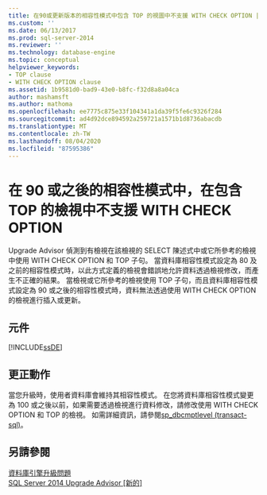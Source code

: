 ```yaml
---
title: 在90或更新版本的相容性模式中包含 TOP 的視圖中不支援 WITH CHECK OPTION |Microsoft Docs
ms.custom: ''
ms.date: 06/13/2017
ms.prod: sql-server-2014
ms.reviewer: ''
ms.technology: database-engine
ms.topic: conceptual
helpviewer_keywords:
- TOP clause
- WITH CHECK OPTION clause
ms.assetid: 1b9581d0-bad9-43e0-b8fc-f32d8a8a04ca
author: mashamsft
ms.author: mathoma
ms.openlocfilehash: ee7775c875e33f104341a1da39f5fe6c9326f284
ms.sourcegitcommit: ad4d92dce894592a259721a1571b1d8736abacdb
ms.translationtype: MT
ms.contentlocale: zh-TW
ms.lasthandoff: 08/04/2020
ms.locfileid: "87595386"
---
```

# <a name="with-check-option-is-not-supported-in-views-that-contain-top-in-90-or-later-compatibility-modes"></a>在 90 或之後的相容性模式中，在包含 TOP 的檢視中不支援 WITH CHECK OPTION
  Upgrade Advisor 偵測到有檢視在該檢視的 SELECT 陳述式中或它所參考的檢視中使用 WITH CHECK OPTION 和 TOP 子句。 當資料庫相容性模式設定為 80 及之前的相容性模式時，以此方式定義的檢視會錯誤地允許資料透過檢視修改，而產生不正確的結果。 當檢視或它所參考的檢視使用 TOP 子句，而且資料庫相容性模式設定為 90 或之後的相容性模式時，資料無法透過使用 WITH CHECK OPTION 的檢視進行插入或更新。  
  
## <a name="component"></a>元件  
 [!INCLUDE[ssDE](../../includes/ssde-md.md)]  
  
## <a name="corrective-action"></a>更正動作  
 當您升級時，使用者資料庫會維持其相容性模式。 在您將資料庫相容性模式變更為 100 或之後以前，如果需要透過檢視進行資料修改，請修改使用 WITH CHECK OPTION 和 TOP 的檢視。 如需詳細資訊，請參閱[sp_dbcmptlevel &#40;transact-sql&#41;](/sql/relational-databases/system-stored-procedures/sp-dbcmptlevel-transact-sql)。  
  
## <a name="see-also"></a>另請參閱  
 [資料庫引擎升級問題](../../../2014/sql-server/install/database-engine-upgrade-issues.md)   
 [SQL Server 2014 Upgrade Advisor &#91;新的&#93;](sql-server-2014-upgrade-advisor.md)  
  
  
